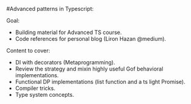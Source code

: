 #Advanced patterns in Typescript:

Goal:
- Building material for Advanced TS course.
- Code references for personal blog (Liron Hazan @medium).

Content to cover:
- DI with decorators (Metaprogramming). 
- Review the strategy and mixin highly useful Gof behavioral implementations.
- Functional DP implementations (list function and a ts light Promise).
- Compiler tricks.
- Type system concepts.

